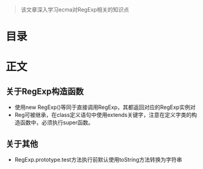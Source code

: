 > 该文章深入学习ecma对RegExp相关的知识点

# 目录

# 正文

## 关于RegExp构造函数
- 使用new RegExp()等同于直接调用RegExp，其都返回对应的RegExp实例对
- Reg可被继承，在class定义语句中使用extends关键字，注意在定义字类的构造函数中，必须执行super函数。

## 关于其他

- RegExp.prototype.test方法执行前默认使用toString方法转换为字符串


